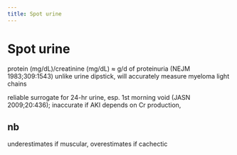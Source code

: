```yaml
---
title: Spot urine
---
```

# Spot urine

protein (mg/dL)/creatinine (mg/dL) ≈ g/d of proteinuria (NEJM 1983;309:1543) unlike urine dipstick, will accurately measure myeloma light chains

reliable surrogate for 24-hr urine, 
esp. 1st morning void (JASN 2009;20:436); 
inaccurate if AKI depends on Cr production, 

## nb  
underestimates if muscular, 
overestimates if cachectic

